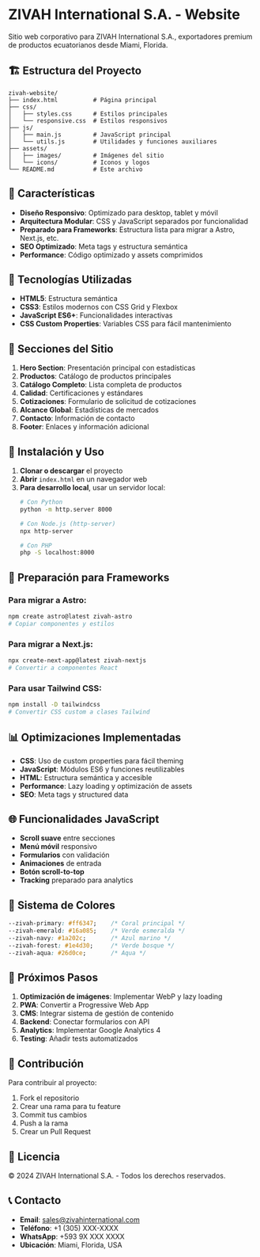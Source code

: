 # ZIVAH International S.A. - Website

Sitio web corporativo para ZIVAH International S.A., exportadores premium de productos ecuatorianos desde Miami, Florida.

## 🏗️ Estructura del Proyecto

```
zivah-website/
├── index.html          # Página principal
├── css/
│   ├── styles.css      # Estilos principales
│   └── responsive.css  # Estilos responsivos
├── js/
│   ├── main.js         # JavaScript principal
│   └── utils.js        # Utilidades y funciones auxiliares
├── assets/
│   ├── images/         # Imágenes del sitio
│   └── icons/          # Iconos y logos
└── README.md           # Este archivo
```

## 🚀 Características

- **Diseño Responsivo**: Optimizado para desktop, tablet y móvil
- **Arquitectura Modular**: CSS y JavaScript separados por funcionalidad
- **Preparado para Frameworks**: Estructura lista para migrar a Astro, Next.js, etc.
- **SEO Optimizado**: Meta tags y estructura semántica
- **Performance**: Código optimizado y assets comprimidos

## 🎨 Tecnologías Utilizadas

- **HTML5**: Estructura semántica
- **CSS3**: Estilos modernos con CSS Grid y Flexbox
- **JavaScript ES6+**: Funcionalidades interactivas
- **CSS Custom Properties**: Variables CSS para fácil mantenimiento

## 📱 Secciones del Sitio

1. **Hero Section**: Presentación principal con estadísticas
2. **Productos**: Catálogo de productos principales
3. **Catálogo Completo**: Lista completa de productos
4. **Calidad**: Certificaciones y estándares
5. **Cotizaciones**: Formulario de solicitud de cotizaciones
6. **Alcance Global**: Estadísticas de mercados
7. **Contacto**: Información de contacto
8. **Footer**: Enlaces y información adicional

## 🔧 Instalación y Uso

1. **Clonar o descargar** el proyecto
2. **Abrir** `index.html` en un navegador web
3. **Para desarrollo local**, usar un servidor local:
   ```bash
   # Con Python
   python -m http.server 8000
   
   # Con Node.js (http-server)
   npx http-server
   
   # Con PHP
   php -S localhost:8000
   ```

## 🎯 Preparación para Frameworks

### Para migrar a Astro:
```bash
npm create astro@latest zivah-astro
# Copiar componentes y estilos
```

### Para migrar a Next.js:
```bash
npx create-next-app@latest zivah-nextjs
# Convertir a componentes React
```

### Para usar Tailwind CSS:
```bash
npm install -D tailwindcss
# Convertir CSS custom a clases Tailwind
```

## 📊 Optimizaciones Implementadas

- **CSS**: Uso de custom properties para fácil theming
- **JavaScript**: Módulos ES6 y funciones reutilizables
- **HTML**: Estructura semántica y accesible
- **Performance**: Lazy loading y optimización de assets
- **SEO**: Meta tags y structured data

## 🌐 Funcionalidades JavaScript

- **Scroll suave** entre secciones
- **Menú móvil** responsivo
- **Formularios** con validación
- **Animaciones** de entrada
- **Botón scroll-to-top**
- **Tracking** preparado para analytics

## 🎨 Sistema de Colores

```css
--zivah-primary: #ff6347;    /* Coral principal */
--zivah-emerald: #16a085;    /* Verde esmeralda */
--zivah-navy: #1a202c;       /* Azul marino */
--zivah-forest: #1e4d30;     /* Verde bosque */
--zivah-aqua: #26d0ce;       /* Aqua */
```

## 📝 Próximos Pasos

1. **Optimización de imágenes**: Implementar WebP y lazy loading
2. **PWA**: Convertir a Progressive Web App
3. **CMS**: Integrar sistema de gestión de contenido
4. **Backend**: Conectar formularios con API
5. **Analytics**: Implementar Google Analytics 4
6. **Testing**: Añadir tests automatizados

## 🤝 Contribución

Para contribuir al proyecto:

1. Fork el repositorio
2. Crear una rama para tu feature
3. Commit tus cambios
4. Push a la rama
5. Crear un Pull Request

## 📄 Licencia

© 2024 ZIVAH International S.A. - Todos los derechos reservados.

## 📞 Contacto

- **Email**: sales@zivahinternational.com
- **Teléfono**: +1 (305) XXX-XXXX
- **WhatsApp**: +593 9X XXX XXXX
- **Ubicación**: Miami, Florida, USA
